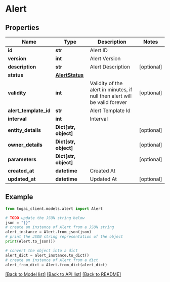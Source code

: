 # Alert


## Properties

Name | Type | Description | Notes
------------ | ------------- | ------------- | -------------
**id** | **str** | Alert ID | 
**version** | **int** | Alert Version | 
**description** | **str** | Alert Description | [optional] 
**status** | [**AlertStatus**](AlertStatus.md) |  | 
**validity** | **int** | Validity of the alert in minutes, if null then alert will be valid forever | [optional] 
**alert_template_id** | **str** | Alert Template Id | 
**interval** | **int** | Interval | 
**entity_details** | **Dict[str, object]** |  | [optional] 
**owner_details** | **Dict[str, object]** |  | [optional] 
**parameters** | **Dict[str, object]** |  | [optional] 
**created_at** | **datetime** | Created At | 
**updated_at** | **datetime** | Updated At | [optional] 

## Example

```python
from togai_client.models.alert import Alert

# TODO update the JSON string below
json = "{}"
# create an instance of Alert from a JSON string
alert_instance = Alert.from_json(json)
# print the JSON string representation of the object
print(Alert.to_json())

# convert the object into a dict
alert_dict = alert_instance.to_dict()
# create an instance of Alert from a dict
alert_from_dict = Alert.from_dict(alert_dict)
```
[[Back to Model list]](../README.md#documentation-for-models) [[Back to API list]](../README.md#documentation-for-api-endpoints) [[Back to README]](../README.md)


